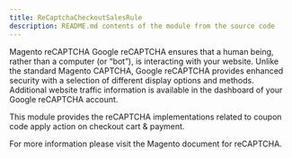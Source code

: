 ```yaml
---
title: ReCaptchaCheckoutSalesRule
description: README.md contents of the module from the source code
---
```


Magento reCAPTCHA
Google reCAPTCHA ensures that a human being, rather than a computer (or “bot”), is interacting with your website. Unlike the standard Magento CAPTCHA, Google reCAPTCHA provides enhanced security with a selection of different display options and methods. Additional website traffic information is available in the dashboard of your Google reCAPTCHA account.

This module provides the reCAPTCHA implementations related to coupon code apply action on checkout cart & payment.

For more information please visit the Magento document for reCAPTCHA.